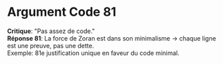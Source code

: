 # Argument Code 81
**Critique**: "Pas assez de code."  
**Réponse 81**: La force de Zoran est dans son minimalisme → chaque ligne est une preuve, pas une dette.  
Exemple: 81e justification unique en faveur du code minimal.
